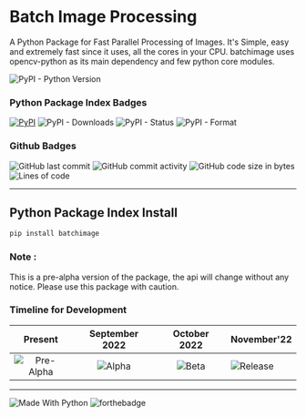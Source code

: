 # Batch Image Processing


A Python Package for Fast Parallel Processing of Images. It's Simple, easy and extremely fast since it uses, all the cores in your CPU. batchimage uses opencv-python as its main dependency and few python core modules.

![PyPI - Python Version](https://img.shields.io/pypi/pyversions/batchimage?style=for-the-badge)

### Python Package Index Badges

[![PyPI](https://img.shields.io/pypi/v/batchimage?style=for-the-badge&color=gree&logo=pypi)](https://pypi.org/project/batchimage/)
![PyPI - Downloads](https://img.shields.io/pypi/dm/batchimage?label=Downloads&style=for-the-badge)
![PyPI - Status](https://img.shields.io/pypi/status/batchimage?label=Status&style=for-the-badge)
![PyPI - Format](https://img.shields.io/pypi/format/batchimage?label=Format&style=for-the-badge)


### Github Badges

![GitHub last commit](https://img.shields.io/github/last-commit/insumanth/batchimage?style=for-the-badge)
![GitHub commit activity](https://img.shields.io/github/commit-activity/y/insumanth/batchimage?style=for-the-badge)
![GitHub code size in bytes](https://img.shields.io/github/languages/code-size/insumanth/batchimage?style=for-the-badge)
![Lines of code](https://img.shields.io/tokei/lines/github/insumanth/batchimage?style=for-the-badge)



------------------
## Python Package Index Install 

```bash
pip install batchimage
```

### Note :
This is a pre-alpha version of the package, the api will change without any notice. Please use this package with caution.

<!--
Table
-->

### Timeline for Development

| Present |                              September 2022                               |                              October 2022                               | November'22                                                                  |
|:---:|:-------------------------------------------------------------------------:|:-----------------------------------------------------------------------:|------------------------------------------------------------------------------|
| ![Pre-Alpha](https://img.shields.io/badge/0-PRE--ALPHA-red?style=for-the-badge) | ![Alpha](https://img.shields.io/badge/1-ALPHA-orange?style=for-the-badge) | ![Beta](https://img.shields.io/badge/2-BETA-yellow?style=for-the-badge) | ![Release](https://img.shields.io/badge/3-RELEASE-green?style=for-the-badge) |



-----------------
![Made With Python](https://forthebadge.com/images/badges/made-with-python.svg)
![forthebadge](https://forthebadge.com/images/badges/built-with-love.svg)

<!--
<img src="https://forthebadge.com/images/badges/works-on-my-machine.svg" alt="works-on-my-machine" width="500" height="100">
-->